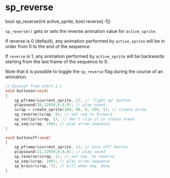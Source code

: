 # sp_reverse

<Prototype>bool sp_reverse(int active_sprite, bool reverse[-1])</Prototype>

`sp_reverse()` gets or sets the reverse animation value for `active_sprite`.

If reverse is 0 (default), any animation performed by `active_sprite` will be in order from 0 to the end of the sequence.

If `reverse` is 1, any animation performed by `active_sprite` will be backwards starting from the last frame of the sequence to 0.

Note that it is possible to toggle the `sp_reverse` flag during the course of an animation.

```c
// Excerpt from start-1.c
void buttonon(void)
{
    sp_pframe(&current_sprite, 2); // "light up" button
    playsound(20,22050,0,0,0); // play sound
    &crap = create_sprite(204, 86, 0, 199, 1); // create arrow
    sp_reverse(&crap, 0); // set seq to forward
    sp_noclip(&crap, 1); // don't clip if in status areas
    sp_seq(&crap, 199); // play arrow sequence
}

void buttonoff(void)
{
    sp_pframe(&current_sprite, 1); // turn off" button
    playsound(21,22050,0,0,0); // play sound
    sp_reverse(&crap, 1); // set seq. to reverse
    sp_seq(&crap, 199); // play arrow sequence
    sp_brain(&crap, 7); // kill when seq. done
}
```
